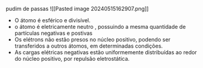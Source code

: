 pudim de passas
![[Pasted image 20240515162907.png]]
- O átomo é esférico e divisível.
- o átomo é eletricamente neutro , possuindo a mesma quantidade de partículas negativas e postivas
- Os elétrons não estão presos no núcleo positivo, podendo ser transferidos a outros átomos, em determinadas condições.
- As cargas elétricas negativas estão uniformemente distribuídas ao redor do núcleo positivo, por repulsão eletrostática.
